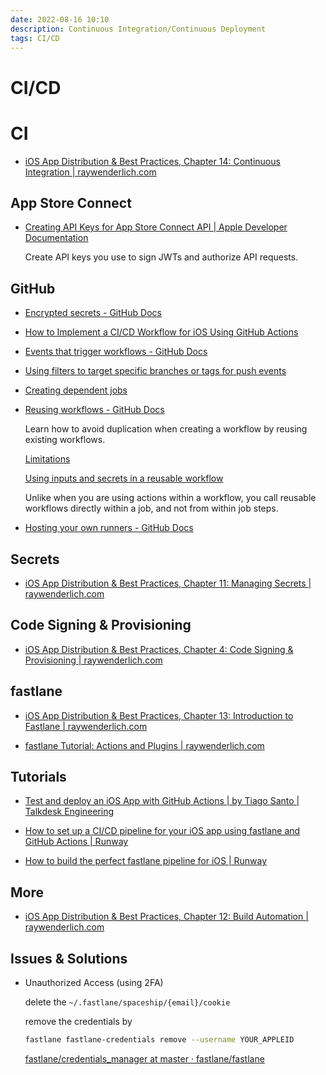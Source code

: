 ```yaml
---
date: 2022-08-16 10:10
description: Continuous Integration/Continuous Deployment
tags: CI/CD
---
```

# CI/CD

# CI

* [iOS App Distribution & Best Practices, Chapter 14: Continuous Integration | raywenderlich.com](https://www.raywenderlich.com/books/ios-app-distribution-best-practices/v1.0/chapters/14-continuous-integration) 


## App Store Connect

* [Creating API Keys for App Store Connect API | Apple Developer Documentation](https://developer.apple.com/documentation/appstoreconnectapi/creating_api_keys_for_app_store_connect_api)

     Create API keys you use to sign JWTs and authorize API requests.


## GitHub

* [Encrypted secrets - GitHub Docs](https://docs.github.com/en/actions/security-guides/encrypted-secrets)

* [How to Implement a CI/CD Workflow for iOS Using GitHub Actions](https://www.cobeisfresh.com/blog/how-to-implement-a-ci-cd-workflow-for-ios-using-github-actions)

* [Events that trigger workflows - GitHub Docs](https://docs.github.com/en/actions/using-workflows/events-that-trigger-workflows)

* [Using filters to target specific branches or tags for push events](https://docs.github.com/en/actions/using-workflows/triggering-a-workflow#using-filters-to-target-specific-branches-or-tags-for-push-events)

* [Creating dependent jobs](https://docs.github.com/en/actions/using-workflows/about-workflows#creating-dependent-jobs)

* [Reusing workflows - GitHub Docs](https://docs.github.com/en/actions/using-workflows/reusing-workflows)
    
    Learn how to avoid duplication when creating a workflow by reusing existing workflows.
    
    [Limitations](https://docs.github.com/en/actions/using-workflows/reusing-workflows#limitations)
    
    [Using inputs and secrets in a reusable workflow](https://docs.github.com/en/actions/using-workflows/reusing-workflows#using-inputs-and-secrets-in-a-reusable-workflow)
    
    
    Unlike when you are using actions within a workflow, you call reusable workflows directly within a job, and not from within job steps.

* [Hosting your own runners - GitHub Docs](https://docs.github.com/en/actions/hosting-your-own-runners)


## Secrets

* [iOS App Distribution & Best Practices, Chapter 11: Managing Secrets | raywenderlich.com](https://www.raywenderlich.com/books/ios-app-distribution-best-practices/v1.0/chapters/11-managing-secrets)


## Code Signing & Provisioning

* [iOS App Distribution & Best Practices, Chapter 4: Code Signing & Provisioning | raywenderlich.com](https://www.raywenderlich.com/books/ios-app-distribution-best-practices/v1.0/chapters/4-code-signing-provisioning)


## fastlane

* [iOS App Distribution & Best Practices, Chapter 13: Introduction to Fastlane | raywenderlich.com](https://www.raywenderlich.com/books/ios-app-distribution-best-practices/v1.0/chapters/13-introduction-to-fastlane)

* [fastlane Tutorial: Actions and Plugins | raywenderlich.com](https://www.raywenderlich.com/11744293-fastlane-tutorial-actions-and-plugins)


## Tutorials

* [Test and deploy an iOS App with GitHub Actions | by Tiago Santo | Talkdesk Engineering](https://engineering.talkdesk.com/test-and-deploy-an-ios-app-with-github-actions-44de9a7dcef6)

* [How to set up a CI/CD pipeline for your iOS app using fastlane and GitHub Actions | Runway](https://www.runway.team/blog/how-to-set-up-a-ci-cd-pipeline-for-your-ios-app-fastlane-github-actions)

* [How to build the perfect fastlane pipeline for iOS | Runway](https://www.runway.team/blog/how-to-build-the-perfect-fastlane-pipeline-for-ios)


## More

* [iOS App Distribution & Best Practices, Chapter 12: Build Automation | raywenderlich.com](https://www.raywenderlich.com/books/ios-app-distribution-best-practices/v1.0/chapters/12-build-automation)


## Issues & Solutions

* Unauthorized Access (using 2FA)

    delete the `~/.fastlane/spaceship/{email}/cookie`

    remove the credentials by
    ```bash
    fastlane fastlane-credentials remove --username YOUR_APPLEID
    ```
    
    [fastlane/credentials_manager at master · fastlane/fastlane](https://github.com/fastlane/fastlane/tree/master/credentials_manager)
